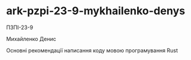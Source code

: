 # ark-pzpi-23-9-mykhailenko-denys
ПЗПІ-23-9

Михайленко Денис

Основні рекомендації написання коду мовою програмування Rust
